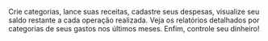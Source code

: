 Crie categorias, lance suas receitas, cadastre seus despesas, visualize seu saldo
restante a cada operação realizada. Veja os relatórios detalhados por categorias de seus gastos nos últimos meses. Enfim, controle seu dinheiro!